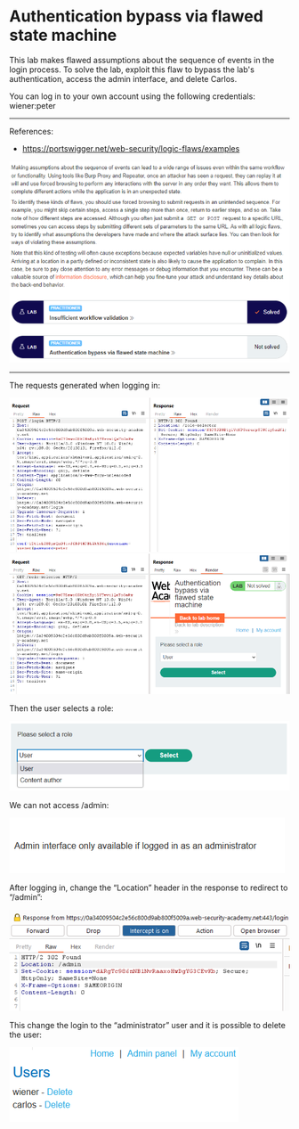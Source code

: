 
# Authentication bypass via flawed state machine

This lab makes flawed assumptions about the sequence of events in the login process. To solve the lab, exploit this flaw to bypass the lab's authentication, access the admin interface, and delete Carlos.

You can log in to your own account using the following credentials: wiener:peter

---------------------------------------------

References: 

- https://portswigger.net/web-security/logic-flaws/examples



![img](images/Authentication%20bypass%20via%20flawed%20state%20machine/1.png)

---------------------------------------------

The requests generated when logging in:





![img](images/Authentication%20bypass%20via%20flawed%20state%20machine/2.png)
![img](images/Authentication%20bypass%20via%20flawed%20state%20machine/3.png)


Then the user selects a role:



![img](images/Authentication%20bypass%20via%20flawed%20state%20machine/4.png)


We can not access /admin:



![img](images/Authentication%20bypass%20via%20flawed%20state%20machine/5.png)


After logging in, change the “Location” header in the response to redirect to “/admin”:



![img](images/Authentication%20bypass%20via%20flawed%20state%20machine/6.png)


This change the login to the “administrator” user and it is possible to delete the user:



![img](images/Authentication%20bypass%20via%20flawed%20state%20machine/7.png)